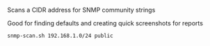 Scans a CIDR address for SNMP community strings

Good for finding defaults and creating quick screenshots for reports

```bash
snmp-scan.sh 192.168.1.0/24 public
```
